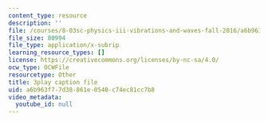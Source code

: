```yaml
---
content_type: resource
description: ''
file: /courses/8-03sc-physics-iii-vibrations-and-waves-fall-2016/a6b963f77d38861e0540c74ec81cc7b8_1JeBWHzrRD4.srt
file_size: 80994
file_type: application/x-subrip
learning_resource_types: []
license: https://creativecommons.org/licenses/by-nc-sa/4.0/
ocw_type: OCWFile
resourcetype: Other
title: 3play caption file
uid: a6b963f7-7d38-861e-0540-c74ec81cc7b8
video_metadata:
  youtube_id: null
---
```

